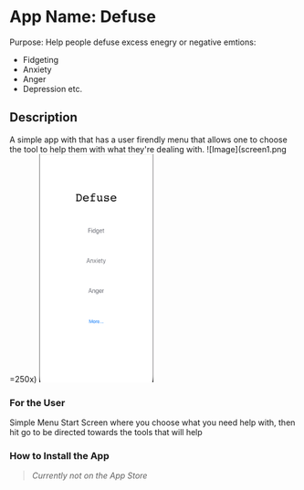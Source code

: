 # App Name: Defuse
 Purpose: Help people defuse excess enegry or negative emtions:
- Fidgeting
- Anxiety
- Anger
- Depression
etc.

## Description
A simple app with that has a user firendly menu that allows one to choose the tool to help them with what they're dealing with. 
![Image](screen1.png =250x)
<img src = "screen1.png" width=200 height = 400>

### For the User

Simple Menu Start Screen where you choose what you need help with, then hit go to be directed towards the tools that will help

### How to Install the App
> *Currently not on the App Store*


